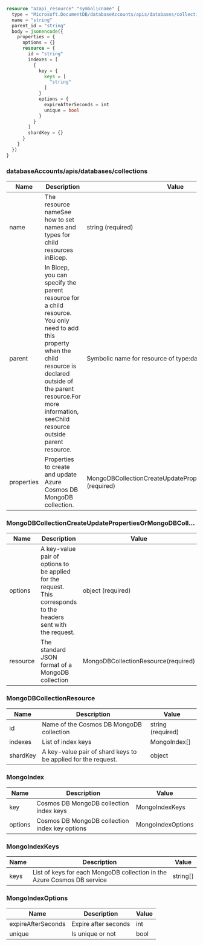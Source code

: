 ```terraform
resource "azapi_resource" "symbolicname" {
  type = "Microsoft.DocumentDB/databaseAccounts/apis/databases/collections@2016-03-31"
  name = "string"
  parent_id = "string"
  body = jsonencode({
    properties = {
      options = {}
      resource = {
        id = "string"
        indexes = [
          {
            key = {
              keys = [
                "string"
              ]
            }
            options = {
              expireAfterSeconds = int
              unique = bool
            }
          }
        ]
        shardKey = {}
      }
    }
  })
}

```

### databaseAccounts/apis/databases/collections

| Name | Description | Value |
|-|-|-|
| name | The resource nameSee how to set names and types for child resources inBicep. | string (required) |
| parent | In Bicep, you can specify the parent resource for a child resource. You only need to add this property when the child resource is declared outside of the parent resource.For more information, seeChild resource outside parent resource. | Symbolic name for resource of type:databases |
| properties | Properties to create and update Azure Cosmos DB MongoDB collection. | MongoDBCollectionCreateUpdatePropertiesOrMongoDBColl...(required) |


### MongoDBCollectionCreateUpdatePropertiesOrMongoDBColl...

| Name | Description | Value |
|-|-|-|
| options | A key-value pair of options to be applied for the request. This corresponds to the headers sent with the request. | object (required) |
| resource | The standard JSON format of a MongoDB collection | MongoDBCollectionResource(required) |


### MongoDBCollectionResource

| Name | Description | Value |
|-|-|-|
| id | Name of the Cosmos DB MongoDB collection | string (required) |
| indexes | List of index keys | MongoIndex[] |
| shardKey | A key-value pair of shard keys to be applied for the request. | object |


### MongoIndex

| Name | Description | Value |
|-|-|-|
| key | Cosmos DB MongoDB collection index keys | MongoIndexKeys |
| options | Cosmos DB MongoDB collection index key options | MongoIndexOptions |


### MongoIndexKeys

| Name | Description | Value |
|-|-|-|
| keys | List of keys for each MongoDB collection in the Azure Cosmos DB service | string[] |


### MongoIndexOptions

| Name | Description | Value |
|-|-|-|
| expireAfterSeconds | Expire after seconds | int |
| unique | Is unique or not | bool |


